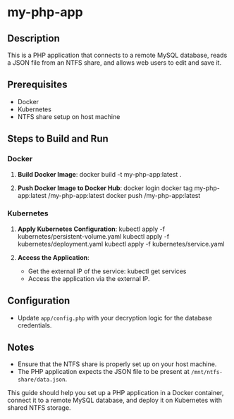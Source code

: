# my-php-app

## Description
This is a PHP application that connects to a remote MySQL database, reads a JSON file from an NTFS share, and allows web users to edit and save it.

## Prerequisites
- Docker
- Kubernetes
- NTFS share setup on host machine

## Steps to Build and Run

### Docker

1. **Build Docker Image**:
   docker build -t my-php-app:latest .

2. **Push Docker Image to Docker Hub**:
   docker login
   docker tag my-php-app:latest <your-dockerhub-username>/my-php-app:latest
   docker push <your-dockerhub-username>/my-php-app:latest

### Kubernetes

1. **Apply Kubernetes Configuration**:
   kubectl apply -f kubernetes/persistent-volume.yaml
   kubectl apply -f kubernetes/deployment.yaml
   kubectl apply -f kubernetes/service.yaml

2. **Access the Application**:
   - Get the external IP of the service:
     kubectl get services
   - Access the application via the external IP.

## Configuration
- Update `app/config.php` with your decryption logic for the database credentials.

## Notes
- Ensure that the NTFS share is properly set up on your host machine.
- The PHP application expects the JSON file to be present at `/mnt/ntfs-share/data.json`.

This guide should help you set up a PHP application in a Docker container, connect it to a remote MySQL database, and deploy it on Kubernetes with shared NTFS storage.